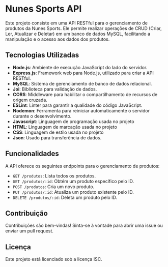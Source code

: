 # Nunes Sports API

Este projeto consiste em uma API RESTful para o gerenciamento de produtos da Nunes Sports. Ele permite realizar operações de CRUD (Criar, Ler, Atualizar e Deletar) em um banco de dados MySQL, facilitando a manipulação e o acesso aos dados dos produtos.

## Tecnologias Utilizadas

* **Node.js**: Ambiente de execução JavaScript do lado do servidor.
* **Express.js**: Framework web para Node.js, utilizado para criar a API RESTful.
* **MySQL**: Sistema de gerenciamento de banco de dados relacional.
* **Joi**: Biblioteca para validação de dados.
* **CORS**: Middleware para habilitar o compartilhamento de recursos de origem cruzada.
* **ESLint**: Linter para garantir a qualidade do código JavaScript.
* **Nodemon**: Ferramenta para reiniciar automaticamente o servidor durante o desenvolvimento.
* **Javascript**: Linguagem de programação usada no projeto
* **HTML**: Linguagem de marcação usada no projeto
* **CSS**: Linguagem de estilo usada no projeto
* **Json**: Usado para transferência de dados.

## Funcionalidades

A API oferece os seguintes endpoints para o gerenciamento de produtos:

* `GET /produtos`: Lista todos os produtos.
* `GET /produtos/:id`: Obtém um produto específico pelo ID.
* `POST /produtos`: Cria um novo produto.
* `PUT /produtos/:id`: Atualiza um produto existente pelo ID.
* `DELETE /produtos/:id`: Deleta um produto pelo ID.

## Contribuição

Contribuições são bem-vindas! Sinta-se à vontade para abrir uma issue ou enviar um pull request.

## Licença

Este projeto está licenciado sob a licença ISC.
